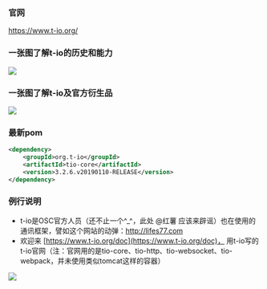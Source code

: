 ### 官网
https://www.t-io.org/

### 一张图了解t-io的历史和能力
![](https://res.t-io.org/doc/t-io-base_01.png?4345)

### 一张图了解t-io及官方衍生品
![](https://res.t-io.org/doc/t-io-base_02.png?4345)

### 最新pom
```xml
<dependency>
    <groupId>org.t-io</groupId>
    <artifactId>tio-core</artifactId>
    <version>3.2.6.v20190110-RELEASE</version>
</dependency>
```

### 例行说明
- t-io是OSC官方人员（还不止一个^_^，此处 @红薯 应该来辟谣）也在使用的通讯框架，譬如这个网站的动弹：http://lifes77.com
- 欢迎来 [https://www.t-io.org/doc](https://www.t-io.org/doc)， 用t-io写的t-io官网（注：官网用的是tio-core、tio-http、tio-websocket、tio-webpack，并未使用类似tomcat这样的容器）

[![](https://res.t-io.org/blog/upload/img/50/8931/1119484/88097537/74541310905/89/095501/1.png)](https://www.t-io.org/doc)

